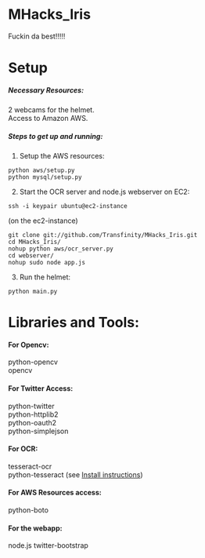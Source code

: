 MHacks_Iris
===========

Fuckin da best!!!!!

Setup
===========

##### Necessary Resources:
2 webcams for the helmet.<br />
Access to Amazon AWS.<br />

##### Steps to get up and running:
1. Setup the AWS resources: 

  ```
  python aws/setup.py
  python mysql/setup.py
  ```

2. Start the OCR server and node.js webserver on EC2:

  ```
  ssh -i keypair ubuntu@ec2-instance
  ```
  (on the ec2-instance)
  ```
  git clone git://github.com/Transfinity/MHacks_Iris.git
  cd MHacks_Iris/
  nohup python aws/ocr_server.py
  cd webserver/
  nohup sudo node app.js
  ```
  
3. Run the helmet:
  ```
  python main.py
  ```


Libraries and Tools:
===========

#### For Opencv:
python-opencv<br />
opencv<br />

#### For Twitter Access:
python-twitter<br />
python-httplib2<br />
python-oauth2<br />
python-simplejson<br />

#### For OCR:
tesseract-ocr<br />
python-tesseract (see [Install instructions](http://code.google.com/p/python-tesseract/wiki/HowToInstallPythonTesseractDeb))

#### For AWS Resources access:
python-boto<br />

#### For the webapp:
node.js
twitter-bootstrap
